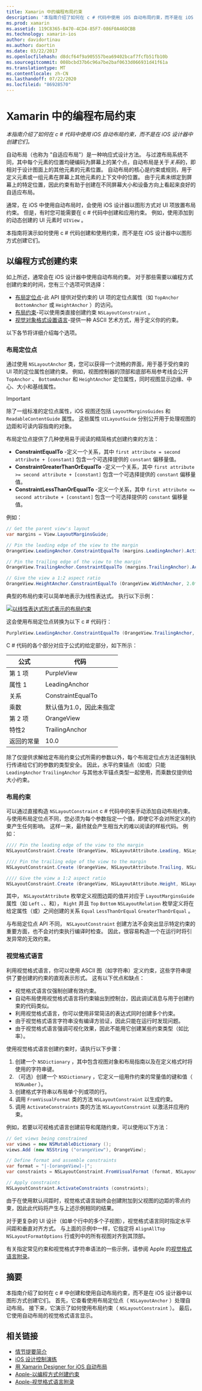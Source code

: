 ```yaml
---
title: Xamarin 中的编程布局约束
description: '本指南介绍了如何在 c # 代码中使用 iOS 自动布局约束，而不是在 iOS 设计器中创建它们。'
ms.prod: xamarin
ms.assetid: 119C8365-B470-4CD4-85F7-086F0A46DCBB
ms.technology: xamarin-ios
author: davidortinau
ms.author: daortin
ms.date: 03/22/2017
ms.openlocfilehash: d8dcf64f9a905557bea69402bcaf7fcfb51fb10b
ms.sourcegitcommit: 008bcbd37b6c96a7be2baf0633d066931d41f61a
ms.translationtype: MT
ms.contentlocale: zh-CN
ms.lasthandoff: 07/22/2020
ms.locfileid: "86928570"
---
```

# <a name="programmatic-layout-constraints-in-xamarinios"></a>Xamarin 中的编程布局约束

_本指南介绍了如何在 c # 代码中使用 iOS 自动布局约束，而不是在 iOS 设计器中创建它们。_

自动布局（也称为 "自适应布局"）是一种响应式设计方法。 与过渡布局系统不同，其中每个元素的位置均硬编码为屏幕上的某个点，自动布局是关于*关系*的，即相对于设计图面上的其他元素的元素位置。 自动布局的核心是约束或规则，用于定义元素或一组元素在屏幕上其他元素的上下文中的位置。 由于元素未绑定到屏幕上的特定位置，因此约束有助于创建在不同屏幕大小和设备方向上看起来良好的自适应布局。

通常，在 iOS 中使用自动布局时，会使用 iOS 设计器以图形方式对 UI 项放置布局约束。 但是，有时您可能需要在 c # 代码中创建和应用约束。 例如，使用添加到的动态创建的 UI 元素时 `UIView` 。

本指南将演示如何使用 c # 代码创建和使用约束，而不是在 iOS 设计器中以图形方式创建它们。

<a name="Creating-Constraints-Programmatically"></a>

## <a name="creating-constraints-programmatically"></a>以编程方式创建约束

如上所述，通常会在 iOS 设计器中使用自动布局约束。 对于那些需要以编程方式创建约束的时间，您有三个选项可供选择：

- [布局定位点](#Layout-Anchors)-此 API 提供对受约束的 UI 项的定位点属性（如 `TopAnchor` `BottomAnchor` 或 `HeightAnchor` ）的访问。
- [布局约束](#Layout-Constraints)-可以使用类直接创建约束 `NSLayoutConstraint` 。
- [视觉对象格式设置语言](#Visual-Format-Language)-提供一种 ASCII 艺术方式，用于定义你的约束。

以下各节将详细介绍每个选项。

<a name="Layout-Anchors"></a>

### <a name="layout-anchors"></a>布局定位点

通过使用 `NSLayoutAnchor` 类，您可以获得一个流畅的界面，用于基于受约束的 UI 项的定位属性创建约束。 例如，视图控制器的顶部和底部布局参考线会公开 `TopAnchor` 、 `BottomAnchor` 和 `HeightAnchor` 定位属性，同时视图显示边缘、中心、大小和基线属性。

> [!IMPORTANT]
> 除了一组标准的定位点属性，iOS 视图还包括 `LayoutMarginsGuides` 和 `ReadableContentGuide` 属性。 这些属性 `UILayoutGuide` 分别公开用于处理视图的边距和可读内容指南的对象。

布局定位点提供了几种使用易于阅读的精简格式创建约束的方法：

- **ConstraintEqualTo** -定义一个关系，其中 `first attribute = second attribute + [constant]` 包含一个可选择提供的 `constant` 偏移量值。
- **ConstraintGreaterThanOrEqualTo** -定义一个关系，其中 `first attribute >= second attribute + [constant]` 包含一个可选择提供的 `constant` 偏移量值。
- **ConstraintLessThanOrEqualTo** -定义一个关系，其中 `first attribute <= second attribute + [constant]` 包含一个可选择提供的 `constant` 偏移量值。

例如：

```csharp
// Get the parent view's layout
var margins = View.LayoutMarginsGuide;

// Pin the leading edge of the view to the margin
OrangeView.LeadingAnchor.ConstraintEqualTo (margins.LeadingAnchor).Active = true;

// Pin the trailing edge of the view to the margin
OrangeView.TrailingAnchor.ConstraintEqualTo (margins.TrailingAnchor).Active = true;

// Give the view a 1:2 aspect ratio
OrangeView.HeightAnchor.ConstraintEqualTo (OrangeView.WidthAnchor, 2.0f);
```

典型的布局约束可以简单地表示为线性表达式。 执行以下示例：

[![以线性表达式形式表示的布局约束](programmatic-layout-constraints-images/graph01.png)](programmatic-layout-constraints-images/graph01.png#lightbox)

这会使用布局定位点转换为以下 c # 代码行：

```csharp
PurpleView.LeadingAnchor.ConstraintEqualTo (OrangeView.TrailingAnchor, 10).Active = true; 
```

C # 代码的各个部分对应于公式的给定部分，如下所示：

|公式|代码|
|---|---|
|第 1 项|PurpleView|
|属性 1|LeadingAnchor|
|关系|ConstraintEqualTo|
|乘数|默认值为1.0，因此未指定|
|第 2 项|OrangeView|
|特性2|TrailingAnchor|
|返回的常量|10.0|

除了仅提供求解给定布局约束公式所需的参数以外，每个布局定位点方法还强制执行传递给它们的参数的类型安全。 因此，水平约束锚点（如或）只能 `LeadingAnchor` `TrailingAnchor` 与其他水平锚点类型一起使用，而乘数仅提供给大小约束。

<a name="Layout-Constraints"></a>

### <a name="layout-constraints"></a>布局约束

可以通过直接构造 `NSLayoutConstraint` c # 代码中的来手动添加自动布局约束。 与使用布局定位点不同，您必须为每个参数指定一个值，即使它不会对所定义的约束产生任何影响。 这样一来，最终就会产生相当大的难以阅读的样板代码。 例如：

```csharp
//// Pin the leading edge of the view to the margin
NSLayoutConstraint.Create (OrangeView, NSLayoutAttribute.Leading, NSLayoutRelation.Equal, View, NSLayoutAttribute.LeadingMargin, 1.0f, 0.0f).Active = true;

//// Pin the trailing edge of the view to the margin
NSLayoutConstraint.Create (OrangeView, NSLayoutAttribute.Trailing, NSLayoutRelation.Equal, View, NSLayoutAttribute.TrailingMargin, 1.0f, 0.0f).Active = true;

//// Give the view a 1:2 aspect ratio
NSLayoutConstraint.Create (OrangeView, NSLayoutAttribute.Height, NSLayoutRelation.Equal, OrangeView, NSLayoutAttribute.Width, 2.0f, 0.0f).Active = true;
```

其中， `NSLayoutAttribute` 枚举定义视图边距的值并对应于 `LayoutMarginsGuide` 属性（如 `Left` 、、和）， `Right` 并且 `Top` `Bottom` `NSLayoutRelation` 枚举定义将在给定属性（或）之间创建的关系 `Equal` `LessThanOrEqual` `GreaterThanOrEqual` 。

与布局定位点 API 不同， `NSLayoutConstraint` 创建方法不会突出显示特定约束的重要方面，也不会对约束执行编译时检查。 因此，很容易构造一个在运行时将引发异常的无效约束。

<a name="Visual-Format-Language"></a>

### <a name="visual-format-language"></a>视觉格式语言

利用视觉格式语言，你可以使用 ASCII 图（如字符串）定义约束，这些字符串提供了要创建的约束的直观表示形式。 这有以下优点和缺点：

- 视觉格式语言仅强制创建有效约束。
- 自动布局使用视觉格式语言将约束输出到控制台，因此调试消息与用于创建约束的代码类似。
- 利用视觉格式语言，你可以使用非常简洁的表达式同时创建多个约束。
- 由于视觉格式语言字符串没有编译方验证，因此只能在运行时发现问题。
- 由于视觉格式语言强调可视化效果，因此不能用它创建某些约束类型（如比率）。

使用视觉格式语言创建约束时，请执行以下步骤：

1. 创建一个 `NSDictionary` ，其中包含视图对象和布局指南以及在定义格式时将使用的字符串键。
2. （可选）创建一个 `NSDictionary` ，它定义一组用作约束的常量值的键和值（ `NSNumber` ）。
3. 创建格式字符串以布局单个列或项的行。
4. 调用 `FromVisualFormat` 类的方法 `NSLayoutConstraint` 以生成约束。
5. 调用 `ActivateConstraints` 类的方法 `NSLayoutConstraint` 以激活并应用约束。

例如，若要以可视格式语言创建前导和尾随约束，可以使用以下方法：

```csharp
// Get views being constrained
var views = new NSMutableDictionary (); 
views.Add (new NSString ("orangeView"), OrangeView);

// Define format and assemble constraints
var format = "|-[orangeView]-|";
var constraints = NSLayoutConstraint.FromVisualFormat (format, NSLayoutFormatOptions.AlignAllTop, null, views);

// Apply constraints
NSLayoutConstraint.ActivateConstraints (constraints);
```

由于在使用默认间距时，视觉格式语言始终会创建附加到父视图的边距的零点约束，因此此代码将产生与上述示例相同的结果。

对于更复杂的 UI 设计（如单个行中的多个子视图），视觉格式语言同时指定水平间距和垂直对齐方式。 与上面的示例中一样，它指定将 `AlignAllTop` `NSLayoutFormatOptions` 行或列中的所有视图对齐到其顶部。

有关指定常见约束和视觉格式字符串语法的一些示例，请参阅 Apple 的[视觉格式语言附录](https://developer.apple.com/library/ios/documentation/UserExperience/Conceptual/AutolayoutPG/VisualFormatLanguage.html#//apple_ref/doc/uid/TP40010853-CH27-SW1)。

<a name="Summary"></a>

## <a name="summary"></a>摘要

本指南介绍了如何在 c # 中创建和使用自动布局约束，而不是在 iOS 设计器中以图形方式创建它们。 首先，它查看使用布局定位点（ `NSLayoutAnchor` ）处理自动布局。 接下来，它演示了如何使用布局约束（ `NSLayoutConstraint` ）。 最后，它使用自动布局的视觉格式语言显示。

## <a name="related-links"></a>相关链接

- [情节提要简介](~/ios/user-interface/storyboards/index.md)
- [iOS 设计控制演练](~/ios/user-interface/designer/ios-designable-controls-walkthrough.md)
- [用 Xamarin Designer for iOS 自动布局](~/ios/user-interface/designer/designer-auto-layout.md#modifying-in-code)
- [Apple-以编程方式创建约束](https://developer.apple.com/library/ios/documentation/UserExperience/Conceptual/AutolayoutPG/ProgrammaticallyCreatingConstraints.html#//apple_ref/doc/uid/TP40010853-CH16-SW1)
- [Apple-视觉格式语言附录](https://developer.apple.com/library/ios/documentation/UserExperience/Conceptual/AutolayoutPG/VisualFormatLanguage.html#//apple_ref/doc/uid/TP40010853-CH27-SW1)
